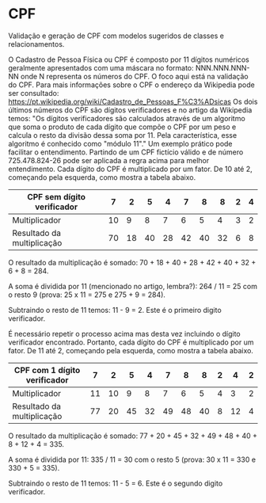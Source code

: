 # CPF
Validação e geração de CPF com modelos sugeridos de classes e relacionamentos.

O Cadastro de Pessoa Física ou CPF é composto por 11 dígitos numéricos geralmente apresentados com uma máscara no formato: NNN.NNN.NNN-NN onde N representa os números do CPF. O foco aqui está na validação do CPF. Para mais informações sobre o CPF o endereço da Wikipedia pode ser consultado: https://pt.wikipedia.org/wiki/Cadastro_de_Pessoas_F%C3%ADsicas
Os dois últimos números do CPF são dígitos verificadores e no artigo da Wikipedia temos: "Os dígitos verificadores são calculados através de um algoritmo que soma o produto de cada dígito que compõe o CPF por um peso e calcula o resto da divisão dessa soma por 11. Pela característica, esse algoritmo é conhecido como "módulo 11"."
Um exemplo prático pode facilitar o entendimento. Partindo de um CPF fictício válido e de número 725.478.824-26 pode ser aplicada a regra acima para melhor entendimento.
Cada dígito do CPF é multiplicado por um fator. De 10 até 2, começando pela esquerda, como mostra a tabela abaixo.

| CPF sem dígito verificador | 7 |  2 |  5 |  4 |  7 |  8 |  8 | 2 | 4 |
| -------------------------- | - |  - |  - |  - |  - |  - |  - | - | - |
| Multiplicador              |10 |  9 |  8 |  7 |  6 |  5 |  4 | 3 | 2 |
| Resultado da multiplicação |70 | 18 | 40 | 28 | 42 | 40 | 32 | 6 | 8 |

O resultado da multiplicação é somado: 70 + 18 + 40 + 28 + 42 + 40 + 32 + 6 + 8 = 284.

A soma é dividida por 11 (mencionado no artigo, lembra?): 264 / 11 = 25 com o resto 9 (prova: 25 x 11 = 275 e 275 + 9 = 284).

Subtraindo o resto de 11 temos: 11 - 9 = 2. Este é o primeiro digito verificador.

É necessário repetir o processo acima mas desta vez incluindo o dígito verificador encontrado. Portanto, cada dígito do CPF é multiplicado por um fator. De 11 até 2, começando pela esquerda, como mostra a tabela abaixo.

| CPF com 1 dígito verificador | 7 |  2 |  5 |  4 |  7 |  8 |  8 | 2 |  4 | 2 |
| ---------------------------- | - |  - |  - |  - |  - |  - |  - | - |  - | - |
| Multiplicador                |11 | 10 |  9 |  8 |  7 |  6 |  5 | 4 |  3 | 2 |
| Resultado da multiplicação   |77 | 20 | 45 | 32 | 49 | 48 | 40 | 8 | 12 | 4 |

O resultado da multiplicação é somado: 77 + 20 + 45 + 32 + 49 + 48 + 40 + 8 + 12 + 4 = 335.

A soma é dividida por 11: 335 / 11 = 30 com o resto 5 (prova: 30 x 11 = 330 e 330 + 5 = 335).

Subtraindo o resto de 11 temos: 11 - 5 = 6. Este é o segundo digito verificador.
